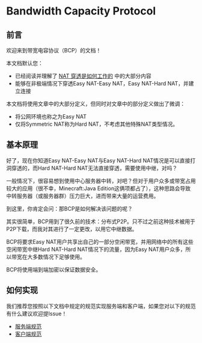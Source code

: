 # Bandwidth Capacity Protocol

## 前言

欢迎来到带宽电容协议（BCP）的文档！

本文档默认您：
* 已经阅读并理解了 [NAT 穿透是如何工作的](https://arthurchiao.art/blog/how-nat-traversal-works-zh/) 中的大部分内容
* 能够在非极端情况下穿透Easy NAT-Easy NAT，Easy NAT-Hard NAT，并建立连接

本文档将使用文章中的大部分定义，但同时对文章中的部分定义做出了微调：
* 将公网环境也称之为Easy NAT
* 仅将Symmetric NAT称为Hard NAT，不考虑其他特殊NAT类型情况。

## 基本原理

好了，现在你知道Easy NAT-Easy NAT与Easy NAT-Hard NAT情况是可以直接打洞穿透的，而Hard NAT-Hard NAT无法直接穿透，需要使用中继，对吗？

一般情况下，很容易想到使用中心服务器中转，对吧？但对于用户众多或带宽占用较大的应用（很不幸，Minecraft:Java Edition这俩项都占了），这种思路会导致中转服务器（或服务器群）压力巨大，进而带来大量的运营费用。

到这里，你肯定会问：那BCP是如何解决该问题的呢？

其实很简单，BCP用到了很久前的技术：分布式P2P。只不过之前这种技术被用于P2P下载，而我对其进行了一定更改，以用它中继数据。

BCP将要求Easy NAT用户共享出自己的一部分空闲带宽，并用网络中的所有这些空闲带宽中继Hard NAT-Hard NAT情况下的流量，因为Easy NAT用户众多，所以带宽在大多数情况下足够使用。

BCP将使用端到端加密以保证数据安全。

## 如何实现

我们推荐您按照以下文档中规定的规范实现服务端和客户端，如果您对以下的规范有什么建议欢迎提Issue！
* [服务端规范](server-standard.md)
* [客户端规范](client-standard.md)